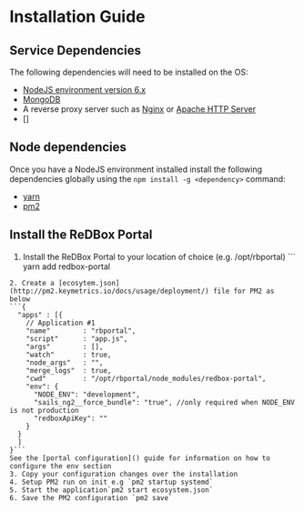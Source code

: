 # Installation Guide

## Service Dependencies
The following dependencies will need to be installed on the OS:
* [NodeJS environment version 6.x](https://nodejs.org/en/)
* [MongoDB](https://www.mongodb.com/)
* A reverse proxy server such as [Nginx](https://nginx.org/en/) or [Apache HTTP Server](https://httpd.apache.org/)
* []

## Node dependencies
Once you have a NodeJS environment installed install the following dependencies globally using the ```npm install -g <dependency>``` command:
* [yarn](https://yarnpkg.com/en/)
* [pm2](http://pm2.keymetrics.io/)

## Install the ReDBox Portal

1. Install the ReDBox Portal to your location of choice (e.g. /opt/rbportal) ```
yarn add redbox-portal
```
2. Create a [ecosytem.json](http://pm2.keymetrics.io/docs/usage/deployment/) file for PM2 as below
```{
  "apps" : [{
    // Application #1
    "name"        : "rbportal",
    "script"      : "app.js",
    "args"        : [],
    "watch"       : true,
    "node_args"   : "",
    "merge_logs"  : true,
    "cwd"         : "/opt/rbportal/node_modules/redbox-portal",
    "env": {
      "NODE_ENV": "development",
      "sails_ng2__force_bundle": "true", //only required when NODE_ENV is not production  
      "redboxApiKey": ""
    }
  }
  ]
}```
See the [portal configuration]() guide for information on how to configure the env section
3. Copy your configuration changes over the installation
4. Setup PM2 run on init e.g `pm2 startup systemd`
5. Start the application`pm2 start ecosystem.json`
6. Save the PM2 configuration `pm2 save`
